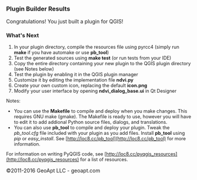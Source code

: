 ### Plugin Builder Results

Congratulations! You just built a plugin for QGIS!

<div id="help" style="font-size:.9em;">

### What's Next

1.  In your plugin directory, compile the resources file using pyrcc4 (simply run **make** if you have automake or use **pb_tool**)
2.  Test the generated sources using **make test** (or run tests from your IDE)
3.  Copy the entire directory containing your new plugin to the QGIS plugin directory (see Notes below)
4.  Test the plugin by enabling it in the QGIS plugin manager
5.  Customize it by editing the implementation file **ndvi.py**
6.  Create your own custom icon, replacing the default **icon.png**
7.  Modify your user interface by opening **ndvi_dialog_base.ui** in Qt Designer

Notes:

*   You can use the **Makefile** to compile and deploy when you make changes. This requires GNU make (gmake). The Makefile is ready to use, however you will have to edit it to add addional Python source files, dialogs, and translations.
*   You can also use **pb_tool** to compile and deploy your plugin. Tweak the _pb_tool.cfg_ file included with your plugin as you add files. Install **pb_tool** using _pip_ or _easy_install_. See [http://loc8.cc/pb_tool](http://loc8.cc/pb_tool) for more information.

</div>

<div style="font-size:.9em;">

For information on writing PyQGIS code, see [http://loc8.cc/pyqgis_resources](http://loc8.cc/pyqgis_resources) for a list of resources.

</div>

©2011-2016 GeoApt LLC - geoapt.com
